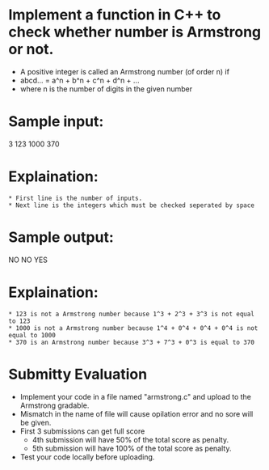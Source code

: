 # Implement a function in C++ to check whether number is Armstrong or not.
* A positive integer is called an Armstrong number (of order n) if
* abcd... = a^n + b^n + c^n + d^n + ...
* where n is the number of digits in the given number
# Sample input:
3
123 1000 370

# Explaination:
    * First line is the number of inputs.
    * Next line is the integers which must be checked seperated by space
    
# Sample output:
NO
NO
YES

# Explaination:
	* 123 is not a Armstrong number because 1^3 + 2^3 + 3^3 is not equal to 123
    * 1000 is not a Armstrong number because 1^4 + 0^4 + 0^4 + 0^4 is not equal to 1000
    * 370 is an Armstrong number because 3^3 + 7^3 + 0^3 is equal to 370

# Submitty Evaluation
* Implement your code in a file named "armstrong.c" and upload to the Armstrong gradable.
* Mismatch in the name of file will cause opilation error and no sore will be given.
* First 3 submissions can get full score
	* 4th submission will have 50% of the total score as penalty.
	* 5th submission will have 100% of the total score as penalty.
* Test your code locally before uploading.
